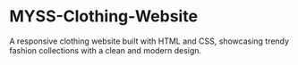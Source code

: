 # MYSS-Clothing-Website
A responsive clothing website built with HTML and CSS, showcasing trendy fashion collections with a clean and modern design.
